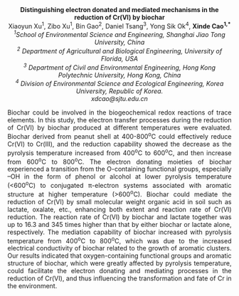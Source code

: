 <center><strong>Distinguishing electron donated and mediated mechanisms in the reduction of Cr(VI) by biochar</strong>
<center>Xiaoyun Xu<sup>1</sup>, Zibo Xu<sup>1</sup>, Bin Gao<sup>2</sup>, Daniel Tsang<sup>3</sup>, Yong Sik Ok<sup>4</sup>, <strong>Xinde Cao<sup>1,*</sup></strong>


<center><i><sup>1</sup>School of Environmental Science and Engineering, Shanghai Jiao Tong
University, China</i>

<center><i><sup>2</sup> Department of Agricultural and Biological Engineering, University
of Florida, USA</i>

<center><i><sup>3</sup> Department of Civil and Environmental Engineering, Hong Kong
Polytechnic University, Hong Kong, China</i>

<center><i><sup>4</sup> Division of Environmental Science and Ecological Engineering, Korea
University, Republic of Korea.</i>

<center><i>xdcao@sjtu.edu.cn</i>

<p style=text-align:justify>Biochar could be involved in the biogeochemical redox reactions of trace
elements. In this study, the electron transfer processes during the
reduction of Cr(VI) by biochar produced at different temperatures were
evaluated. Biochar derived from peanut shell at 400-800<sup>o</sup>C could
effectively reduce Cr(VI) to Cr(III), and the reduction capability
showed the decrease as the pyrolysis temperature increased from 400<sup>o</sup>C
to 600<sup>o</sup>C, and then increase from 600<sup>o</sup>C to 800<sup>o</sup>C. The electron
donating moieties of biochar experienced a transition from the
O-containing functional groups, especially –OH in the form of phenol or
alcohol at lower pyrolysis temperature (&lt;600<sup>o</sup>C) to conjugated
π-electron systems associated with aromatic structure at higher
temperature (&gt;600<sup>o</sup>C). Biochar could mediate the reduction of Cr(VI)
by small molecular weight organic acid in soil such as lactate, oxalate,
etc., enhancing both extent and reaction rate of Cr(VI) reduction. The
reaction rate of Cr(VI) by biochar and lactate together was up to 16.3
and 345 times higher than that by either biochar or lactate alone,
respectively. The mediation capability of biochar increased with
pyrolysis temperature from 400<sup>o</sup>C to 800<sup>o</sup>C, which was due to the
increased electrical conductivity of biochar related to the growth of
aromatic clusters. Our results indicated that oxygen-containing
functional groups and aromatic structure of biochar, which were greatly
affected by pyrolysis temperature, could facilitate the electron
donating and mediating processes in the reduction of Cr(VI), and thus
influencing the transformation and fate of Cr in the environment.

